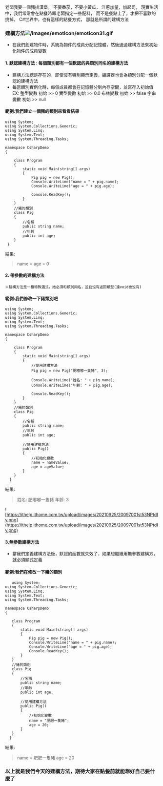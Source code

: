 老闆我要一個豬排漢堡，
不要番茄，不要小黃瓜，
洋蔥加量，加起司，
現實生活中，我們常常會在點餐時跟老闆指定一些配料，
而不是餐點上了，才把不喜歡的挑掉，
C#世界中，也有這樣的點餐方式，
那就是所謂的建構方法

### 建構方法![/images/emoticon/emoticon31.gif](/images/emoticon/emoticon31.gif)
* 在我們創建物件時，系統為物件的成員分配記憶體，然後通過建構方法來初始化物件的成員變數

#### 1. 默認建構方法 : 每個類別都有一個默認的與類別同名的建構方法
- 建構方法總是存在的，即使沒有特別顯示定義，編譯器也會為類別分配一個默認的建構方法
- 每當類別實例化時，每個成員都會在記憶體分到內存空間，並寫存入初始值
	EX:
		整型變數 初始 >> 0
		實型變數 初始 >> 0.0
		布林變數 初始 >> false
		字串變數 初始 >> null
        
#### 範例:我們建立一個豬的類別來看看結果
```
using System;
using System.Collections.Generic;
using System.Linq;
using System.Text;
using System.Threading.Tasks;

namespace CsharpDemo
{

    class Program
    {
        static void Main(string[] args)
        {
            Pig pig = new Pig();
            Console.WriteLine("name = " + pig.name);
            Console.WriteLine("age = " + pig.age);

            Console.ReadKey();
        }
    }
    //豬的類別
    class Pig
    {
        //名稱
        public string name;
        //年齡
        public int age;
    }
 }
```

結果:
>name =
age = 0

#### 2. 帶參數的建構方法
`※建構方法是一種特殊涵式，她必須和類別同名，並且沒有返回類型(連void也沒有)`

#### 範例:我們修改一下豬類別吧
```
using System;
using System.Collections.Generic;
using System.Linq;
using System.Text;
using System.Threading.Tasks;

namespace CsharpDemo
{

    class Program
    {
        static void Main(string[] args)
        {
            //使用建構方法
            Pig pig = new Pig("肥嘟嘟一隻豬", 3);

            Console.WriteLine("姓名: " + pig.name);
            Console.WriteLine("年齡: " + pig.age);

            Console.ReadKey();
        }
    }
    //豬的類別
    class Pig
    {
        //名稱
        public string name;
        //年齡
        public int age;

        //使用建構方法
        public Pig()
        {
            //初始化變數
            name = nameValue;
            age = ageValue;
        }
    }
  }
  ```
  
  結果:
>姓名: 肥嘟嘟一隻豬
>年齡: 3

  ![https://ithelp.ithome.com.tw/upload/images/20210925/20097001st53NPtdIy.png](https://ithelp.ithome.com.tw/upload/images/20210925/20097001st53NPtdIy.png)
  
#### 3.無參數建構方法
* 當我們定義建構方法後，默認的函數就失效了，如果想繼續用無參數建構方，就必須顯式定義
    
#### 範例:我們在修改一下豬的類別
 ```
    using System;
using System.Collections.Generic;
using System.Linq;
using System.Text;
using System.Threading.Tasks;

namespace CsharpDemo
{

    class Program
    {
        static void Main(string[] args)
        {
            Pig pig = new Pig();
            Console.WriteLine("name = " + pig.name);
            Console.WriteLine("age = " + pig.age);
            Console.ReadKey();
        }
    }
    //豬的類別
    class Pig
    {
        //名稱
        public string name;
        //年齡
        public int age;

        //使用建構方法
        public Pig()
        {
            //初始化變數
            name = "肥肥一隻豬";
            age = 20;
        }
    }
   }
   ```
   
   結果:
   >name = 肥肥一隻豬
age = 20

### 以上就是我們今天的建構方法，期待大家在點餐前就能想好自己要什麼了
